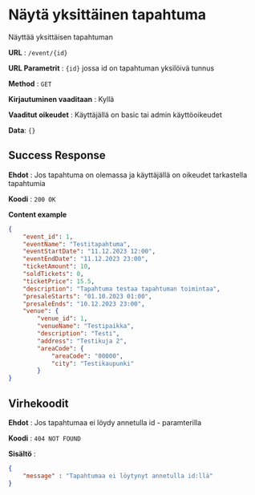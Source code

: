 # Näytä yksittäinen tapahtuma

Näyttää yksittäisen tapahtuman

**URL** : `/event/{id}`

**URL Parametrit** : `{id}` jossa id on tapahtuman yksilöivä tunnus

**Method** : `GET`

**Kirjautuminen vaaditaan** : Kyllä

**Vaaditut oikeudet** : Käyttäjällä on basic tai admin käyttöoikeudet

**Data**: `{}`

## Success Response

**Ehdot** : Jos tapahtuma on olemassa ja käyttäjällä on oikeudet tarkastella tapahtumia

**Koodi** : `200 OK`

**Content example**

```json
{
    "event_id": 1,
    "eventName": "Testitapahtuma",
    "eventStartDate": "11.12.2023 12:00",
    "eventEndDate": "11.12.2023 23:00",
    "ticketAmount": 10,
    "soldTickets": 0,
    "ticketPrice": 15.5,
    "description": "Tapahtuma testaa tapahtuman toimintaa",
    "presaleStarts": "01.10.2023 01:00",
    "presaleEnds": "10.12.2023 23:00",
    "venue": {
        "venue_id": 1,
        "venueName": "Testipaikka",
        "description": "Testi",
        "address": "Testikuja 2",
        "areaCode": {
            "areaCode": "00000",
            "city": "Testikaupunki"
        }
}
```

## Virhekoodit

**Ehdot** : Jos tapahtumaa ei löydy annetulla id - paramterilla

**Koodi** : `404 NOT FOUND`


**Sisältö** :

```json
{
    "message" : "Tapahtumaa ei löytynyt annetulla id:llä"
}
```